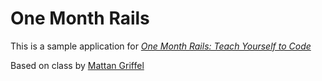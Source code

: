 # One Month Rails

This is a sample application for 
[*One Month Rails: Teach Yourself to Code*](http://onemonthrails.com)

Based on class by [Mattan Griffel](http://mattangriffel.com)